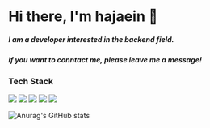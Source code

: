 # Hi there, I'm hajaein 👋

##### I am a developer interested in the backend field.  
##### if you want to conntact me, please leave me a message!

### Tech Stack
<img src = "https://img.shields.io/badge/-Python3-blue?logo=python&logoColor=white"> <img src = "https://img.shields.io/badge/-Java-orange?logo=java&logoColor=white"> <img src = "https://img.shields.io/badge/-html-white?logo=HTML5"> <img src = "https://img.shields.io/badge/-css-9cf?logo=css3"> <img src = "https://img.shields.io/badge/-spring-white?logo=spring">

![Anurag's GitHub stats](https://github-readme-stats.vercel.app/api?username=devjaein&show_icons=true&theme=radical)
